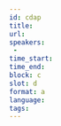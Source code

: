 ```yaml
---
id: cdap
title: 
url: 
speakers:
 - 
time_start: 
time_end:   
block: c
slot: d
format: a
language: 
tags:
---
```


